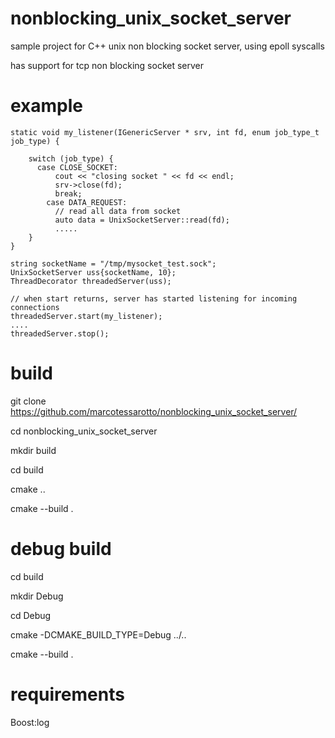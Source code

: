 # nonblocking_unix_socket_server
sample project for C++ unix non blocking socket server, using epoll syscalls

has support for tcp non blocking socket server

# example

    static void my_listener(IGenericServer * srv, int fd, enum job_type_t job_type) {

	    switch (job_type) {
          case CLOSE_SOCKET:
              cout << "closing socket " << fd << endl;
              srv->close(fd);
              break;
	        case DATA_REQUEST:
              // read all data from socket
              auto data = UnixSocketServer::read(fd);
              .....		 
	    }
    }

	string socketName = "/tmp/mysocket_test.sock";
	UnixSocketServer uss{socketName, 10};
	ThreadDecorator threadedServer(uss);

	// when start returns, server has started listening for incoming connections
	threadedServer.start(my_listener);
	....
	threadedServer.stop();
  
  

# build

git clone https://github.com/marcotessarotto/nonblocking_unix_socket_server/

cd nonblocking_unix_socket_server

mkdir build

cd build 

cmake ..

cmake --build .

# debug build

cd build

mkdir Debug

cd Debug

cmake -DCMAKE_BUILD_TYPE=Debug ../..

cmake --build .

# requirements

Boost:log
